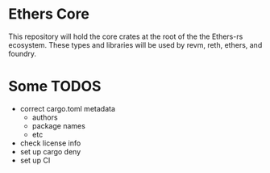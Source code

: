 # Ethers Core

This repository will hold the core crates at the root of the the Ethers-rs
ecosystem. These types and libraries will be used by revm, reth, ethers, and
foundry.

# Some TODOS

- correct cargo.toml metadata
  - authors
  - package names
  - etc
- check license info
- set up cargo deny
- set up CI

